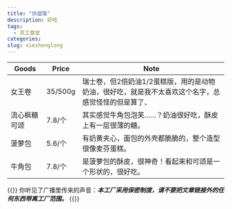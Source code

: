 ```yaml
---
title: "协盛隆"
description: 好吃
tags:
  - 员工食堂
categories:
slug: xieshenglong
---
```

|Goods|Price|Note|
|-----|-----|----|
|女王卷|35/500g|瑞士卷，但2倍奶油1/2蛋糕版，用的是动物奶油，很好吃，就是我不太喜欢这个名字，总感觉怪怪的但是算了、
|流心枫糖可颂|7.8/个|其实感觉牛角包泡芙……？奶油很好吃，酥皮上有一层很薄的糖。
|菠萝包|5.6/个|有奶黄夹心，面包的外壳都脆脆的，整个造型很像麦芬蛋糕。
|牛角包|7.8/个|是菠萝包的酥皮，很神奇！看起来和可颂是一个形状的，很好吃。


<style>
  blockquote {
    color: #2a4f43; /* 设置字体颜色 */
  }
</style>

{{<card>}}
你听见了广播里传来的声音：***本工厂采用保密制度，请不要把文章链接外的任何东西带离工厂范围。***
{{</card>}}
